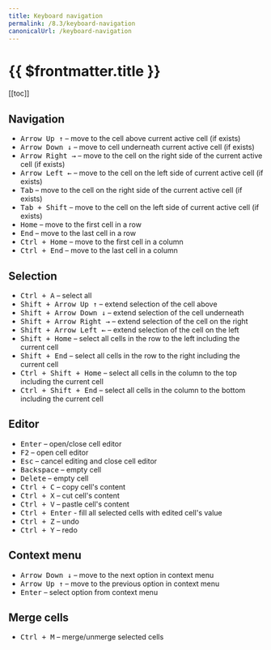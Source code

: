 ```yaml
---
title: Keyboard navigation
permalink: /8.3/keyboard-navigation
canonicalUrl: /keyboard-navigation
---
```


# {{ $frontmatter.title }}

[[toc]]

## Navigation

* <kbd>Arrow Up ↑</kbd> – move to the cell above current active cell (if exists)
* <kbd>Arrow Down ↓</kbd> – move to cell underneath current active cell (if exists)
* <kbd>Arrow Right →</kbd> – move to the cell on the right side of the current active cell (if exists)
* <kbd>Arrow Left ←</kbd> – move to the cell on the left side of current active cell (if exists)
* <kbd>Tab</kbd> – move to the cell on the right side of the current active cell (if exists)
* <kbd>Tab + Shift</kbd> – move to the cell on the left side of current active cell (if exists)
* <kbd>Home</kbd> – move to the first cell in a row
* <kbd>End</kbd> – move to the last cell in a row
* <kbd>Ctrl + Home</kbd> – move to the first cell in a column
* <kbd>Ctrl + End</kbd> – move to the last cell in a column

## Selection

* <kbd>Ctrl + A</kbd> – select all
* <kbd>Shift + Arrow Up ↑</kbd> – extend selection of the cell above
* <kbd>Shift + Arrow Down ↓</kbd> – extend selection of the cell underneath
* <kbd>Shift + Arrow Right →</kbd> – extend selection of the cell on the right
* <kbd>Shift + Arrow Left ←</kbd> – extend selection of the cell on the left
* <kbd>Shift + Home</kbd> – select all cells in the row to the left including the current cell
* <kbd>Shift + End</kbd> – select all cells in the row to the right including the current cell
* <kbd>Ctrl + Shift + Home</kbd> – select all cells in the column to the top including the current cell
* <kbd>Ctrl + Shift + End</kbd> – select all cells in the column to the bottom including the current cell

## Editor

* <kbd>Enter</kbd> – open/close cell editor
* <kbd>F2</kbd> – open cell editor
* <kbd>Esc</kbd> – cancel editing and close cell editor
* <kbd>Backspace</kbd> – empty cell
* <kbd>Delete</kbd> – empty cell
* <kbd>Ctrl + C</kbd> – copy cell's content
* <kbd>Ctrl + X</kbd> – cut cell's content
* <kbd>Ctrl + V</kbd> – pastle cell's content
* <kbd>Ctrl + Enter</kbd> - fill all selected cells with edited cell's value
* <kbd>Ctrl + Z</kbd> – undo
* <kbd>Ctrl + Y</kbd> – redo

## Context menu

* <kbd>Arrow Down ↓</kbd> – move to the next option in context menu
* <kbd>Arrow Up ↑</kbd> – move to the previous option in context menu
* <kbd>Enter</kbd> – select option from context menu

## Merge cells

* <kbd>Ctrl + M</kbd> – merge/unmerge selected cells
